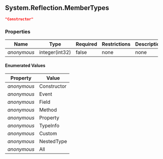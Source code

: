 
<h2 id="tocS_System.Reflection.MemberTypes">System.Reflection.MemberTypes</h2>

<a id="schemasystem.reflection.membertypes"></a>
<a id="schema_System.Reflection.MemberTypes"></a>
<a id="tocSsystem.reflection.membertypes"></a>
<a id="tocssystem.reflection.membertypes"></a>

```json
"Constructor"

```

### Properties

|Name|Type|Required|Restrictions|Description|
|---|---|---|---|---|
|*anonymous*|integer(int32)|false|none|none|

#### Enumerated Values

|Property|Value|
|---|---|
|*anonymous*|Constructor|
|*anonymous*|Event|
|*anonymous*|Field|
|*anonymous*|Method|
|*anonymous*|Property|
|*anonymous*|TypeInfo|
|*anonymous*|Custom|
|*anonymous*|NestedType|
|*anonymous*|All|


